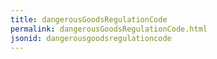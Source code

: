 ```yaml
---
title: dangerousGoodsRegulationCode
permalink: dangerousGoodsRegulationCode.html
jsonid: dangerousgoodsregulationcode
---
```

